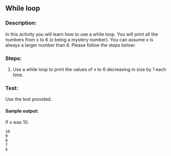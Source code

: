 ## While loop
### Description:
In this activity you will learn how to use a while loop. You will print all the numbers from x to 6 (x being a mystery number). You can assume x is always a larger number than 6.
Please follow the steps below:

### Steps:
1. Use a while loop to print the values of x to 6 decreasing in size by 1 each time. 

### Test:
Use the test provided. 

#### Sample output:
If x was 10.
```
10
9
8
7
6
```
